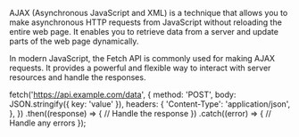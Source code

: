 AJAX (Asynchronous JavaScript and XML) is a technique that allows you to make asynchronous HTTP requests from JavaScript without reloading the entire web page. It enables you to retrieve data from a server and update parts of the web page dynamically.

In modern JavaScript, the Fetch API is commonly used for making AJAX requests. It provides a powerful and flexible way to interact with server resources and handle the responses.

fetch('https://api.example.com/data', {
  method: 'POST',
  body: JSON.stringify({ key: 'value' }),
  headers: {
    'Content-Type': 'application/json',
  },
})
  .then((response) => {
    // Handle the response
  })
  .catch((error) => {
    // Handle any errors
  });
